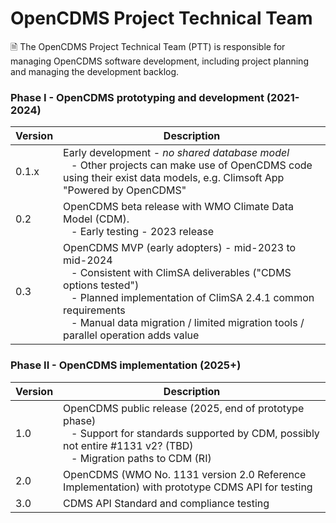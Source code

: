 # OpenCDMS Project Technical Team
🗎 The OpenCDMS Project Technical Team (PTT) is responsible for managing OpenCDMS software development, including project planning and managing the development backlog.

### Phase I - OpenCDMS prototyping and development (2021-2024)

| Version | Description |
|---------|-------------|
| 0.1.x   | Early development - *no shared database model* <br/> &nbsp;&nbsp; - Other projects can make use of OpenCDMS code using their exist data models, e.g. Climsoft App "Powered by OpenCDMS"|
| 0.2     | OpenCDMS beta release with WMO Climate Data Model (CDM). <br/>&nbsp;&nbsp; -  Early testing - 2023 release|
| 0.3     | OpenCDMS MVP (early adopters) - mid-2023 to mid-2024 <br/> &nbsp;&nbsp; - Consistent with ClimSA deliverables ("CDMS options tested") <br/> &nbsp;&nbsp; - Planned implementation of ClimSA 2.4.1 common requirements <br/> &nbsp;&nbsp; - Manual data migration / limited migration tools / parallel operation adds value|

### Phase II - OpenCDMS implementation (2025+)

| Version | Description |
|---------|-------------|
| 1.0     | OpenCDMS public release (2025, end of prototype phase) <br/> &nbsp;&nbsp; - Support for standards supported by CDM, possibly not entire #1131 v2? (TBD) <br/> &nbsp;&nbsp; - Migration paths to CDM (RI)|
| 2.0     | OpenCDMS (WMO No. 1131 version 2.0 Reference Implementation) with prototype CDMS API for testing|
| 3.0     | CDMS API Standard and compliance testing|

